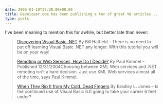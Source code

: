 ```yaml
---
date: 2005-01-18T17:20:00+00:00
title: Developer.com has been publishing a ton of great VB articles...
type: posts
---
```

I've been meaning to mention this for awhile, but better late than never:

> <u>[Discovering Visual Basic .NET](http://www.developer.com/net/vb/article.php/3448491)</u> By Bill Hatfield – There is no need to put off learning Visual Basic .NET any longer. With this tutorial you will be on your way!
>
> <u>[Remoting or Web Services, How Do I Decide?](http://www.developer.com/net/vb/article.php/3451701)</u> By Paul Kimmel – Published 12/31/2004Choosing between XML Web services and .NET remoting isn't a hard decision. Just use XML Web services almost all of the time, says Paul Kimmel.
>
> <u>[When They Rip It from My Cold, Dead Fingers](http://www.developer.com/net/vb/article.php/3422891)</u> By Bradley L. Jones – Is the continued use of Visual Basic 6.0 going to take your career 6 feet under?
